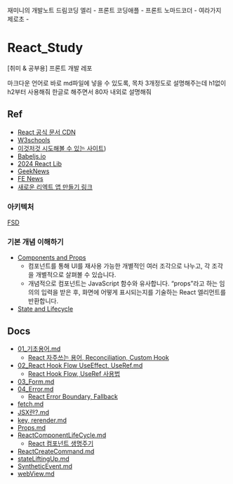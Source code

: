 재미니의 개발노트
드림코딩 엘리 - 프론트
코딩애플 - 프론트
노마드코더 - 여라가지
제로초 - 


# React_Study

[취미 &amp; 공부용] 프론트 개발 레포

마크다운 언어로 바로 md파일에 넣을 수 있도록, 목차 3개정도로 설명해주는데 h1없이 h2부터 사용해줘
한글로 해주면서 80자 내외로 설명해줘

## Ref

* [React 공식 문서 CDN](https://ko.reactjs.org/docs/cdn-links.html)
* [W3schools](https://www.w3schools.com/)
* [이것저것 시도해볼 수 있는 사이트](https://codesandbox.io/))
* [Babeljs.io](https://babeljs.io/)
* [2024 React Lib](https://ykss.netlify.app/translation/react_libraries_for_2024/?utm_source=substack&utm_medium=email#%EB%A6%AC%EC%95%A1%ED%8A%B8%EB%A5%BC-%EC%9C%84%ED%95%9C-%ED%8C%A8%ED%82%A4%EC%A7%80-%EB%A7%A4%EB%8B%88%EC%A0%80)
* [GeekNews](https://news.hada.io/)
* [FE News](https://kofearticle.substack.com/)
* [새로운 리엑트 앱 만들기 링크](https://ko.legacy.reactjs.org/docs/create-a-new-react-app.html)

### 아키텍처

[FSD](https://emewjin.github.io/feature-sliced-design/?utm_source=substack&utm_medium=email)

### 기본 개념 이해하기

* [Components and Props](https://ko.reactjs.org/docs/components-and-props.html)
    * 컴포넌트를 통해 UI를 재사용 가능한 개별적인 여러 조각으로 나누고, 각 조각을 개별적으로 살펴볼 수 있습니다.
    * 개념적으로 컴포넌트는 JavaScript 함수와 유사합니다. “props”라고 하는 임의의 입력을 받은 후, 화면에 어떻게 표시되는지를 기술하는 React
      엘리먼트를 반환합니다.
* [State and Lifecycle](https://ko.reactjs.org/docs/state-and-lifecycle.html)

## Docs
* [01_기초용어.md](docs%2F01_%EA%B8%B0%EC%B4%88%EC%9A%A9%EC%96%B4.md)
  * [React 자주쓰는 용어, Reconciliation, Custom Hook](https://steadiness-dev-invest.tistory.com/193)
* [02_React Hook Flow UseEffect, UseRef.md](docs%2F02_React%20Hook%20Flow%20UseEffect%2C%20UseRef.md)
  * [React Hook Flow, UseRef 사용법](https://steadiness-dev-invest.tistory.com/194)
* [03_Form.md](docs%2F03_Form.md)
* [04_Error.md](docs%2F04_Error.md)
  * [React Error Boundary, Fallback](https://steadiness-dev-invest.tistory.com/195)
* [fetch.md](docs%2Ffetch.md)
* [JSX란?.md](docs%2FJSX%EB%9E%80%3F.md)
* [key, rerender.md](docs%2Fkey%2C%20rerender.md)
* [Props.md](docs%2FProps.md)
* [ReactComponentLifeCycle.md](docs%2FReactComponentLifeCycle.md)
  * [React 컴포넌트 생명주기](https://steadiness-dev-invest.tistory.com/196)
* [ReactCreateCommand.md](docs%2FReactCreateCommand.md)
* [stateLiftingUp.md](docs%2FstateLiftingUp.md)
* [SyntheticEvent.md](docs%2FSyntheticEvent.md)
* [webView.md](docs%2FwebView.md)